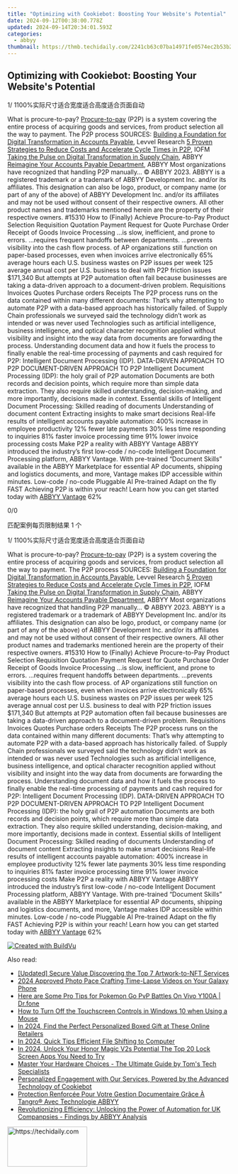 ```yaml
---
title: "Optimizing with Cookiebot: Boosting Your Website's Potential"
date: 2024-09-12T00:38:00.778Z
updated: 2024-09-14T20:34:01.593Z
categories:
  - abbyy
thumbnail: https://thmb.techidaily.com/2241cb63c07ba14971fe0574ec2b53b239df58241996fcf78b83d8a047d570ec.jpeg
---
```


## Optimizing with Cookiebot: Boosting Your Website's Potential

1/ 1100%实际尺寸适合宽度适合高度适合页面自动

What is procure-to-pay? [Procure-to-pay](https://tools.techidaily.com/abbyy/products/) (P2P) is a system covering the entire process of acquiring goods and services, from product selection all the way to payment. The P2P process SOURCES: [Building a Foundation for Digital Transformation in Accounts Payable](https://tools.techidaily.com/abbyy/products/), Levvel Research [5 Proven Strategies to Reduce Costs and Accelerate Cycle Times in P2P](https://vdocuments.mx/reader/full/5-proven-strategies-to-reduce-costs-and-accelerate-cycle-times-per-week-per-business), IOFM [Taking the Pulse on Digital Transformation in Supply Chain](https://www.abbyy.com/media/34942/infographic-transportation-digitaltransformationsurvey-en.pdf?itm%5Fsource=corpblog-en?utm%5Fsource=asset&utm%5Fmedium=pdf&utm%5Fcampaign=infographic-accounting-ap-procuretopay-p2p-processes&utm%5Fcontent=en), ABBYY [Reimagine Your Accounts Payable Department](https://tools.techidaily.com/abbyy/products/), ABBYY Most organizations have recognized that handling P2P manually… © ABBYY 2023\. ABBYY is a registered trademark or a trademark of ABBYY Development Inc. and/or its affiliates. This designation can also be logo, product, or company name (or part of any of the above) of ABBYY Development Inc. and/or its affiliates and may not be used without consent of their respective owners. All other product names and trademarks mentioned herein are the property of their respective owners. #15310 How to (Finally) Achieve Procure-to-Pay Product Selection Requisition Quotation Payment Request for Quote Purchase Order Receipt of Goods Invoice Processing …is slow, inefficient, and prone to errors. …requires frequent handoffs between departments. …prevents visibility into the cash flow process. of AP organizations still function on paper-based processes, even when invoices arrive electronically 65% average hours each U.S. business wastes on P2P issues per week 125 average annual cost per U.S. business to deal with P2P friction issues $171,340 But attempts at P2P automation often fail because businesses are taking a data-driven approach to a document-driven problem. Requisitions Invoices Quotes Purchase orders Receipts The P2P process runs on the data contained within many different documents: That’s why attempting to automate P2P with a data-based approach has historically failed. of Supply Chain professionals we surveyed said the technology didn’t work as intended or was never used Technologies such as artificial intelligence, business intelligence, and optical character recognition applied without visibility and insight into the way data from documents are forwarding the process. Understanding document data and how it fuels the process to finally enable the real-time processing of payments and cash required for P2P: Intelligent Document Processing (IDP). DATA-DRIVEN APPROACH TO P2P DOCUMENT-DRIVEN APPROACH TO P2P Intelligent Document Processing (IDP): the holy grail of P2P automation Documents are both records and decision points, which require more than simple data extraction. They also require skilled understanding, decision-making, and more importantly, decisions made in context. Essential skills of Intelligent Document Processing: Skilled reading of documents Understanding of document content Extracting insights to make smart decisions Real-life results of intelligent accounts payable automation: 400% increase in employee productivity 12% fewer late payments 30% less time responding to inquiries 81% faster invoice processing time 91% lower invoice processing costs Make P2P a reality with ABBYY Vantage ABBYY introduced the industry’s first low-code / no-code Intelligent Document Processing platform, ABBYY Vantage. With pre-trained “Document Skills” available in the ABBYY Marketplace for essential AP documents, shipping and logistics documents, and more, Vantage makes IDP accessible within minutes. Low-code / no-code Pluggable AI Pre-trained Adapt on the fly FAST Achieving P2P is within your reach! Learn how you can get started today with [ABBYY Vantage](https://tools.techidaily.com/abbyy/products/) 62% 

0/0

匹配案例每页限制结果 1 个

1/ 1100%实际尺寸适合宽度适合高度适合页面自动

What is procure-to-pay? [Procure-to-pay](https://tools.techidaily.com/abbyy/products/) (P2P) is a system covering the entire process of acquiring goods and services, from product selection all the way to payment. The P2P process SOURCES: [Building a Foundation for Digital Transformation in Accounts Payable](https://tools.techidaily.com/abbyy/products/), Levvel Research [5 Proven Strategies to Reduce Costs and Accelerate Cycle Times in P2P](https://vdocuments.mx/reader/full/5-proven-strategies-to-reduce-costs-and-accelerate-cycle-times-per-week-per-business), IOFM [Taking the Pulse on Digital Transformation in Supply Chain](https://www.abbyy.com/media/34942/infographic-transportation-digitaltransformationsurvey-en.pdf?itm%5Fsource=corpblog-en?utm%5Fsource=asset&utm%5Fmedium=pdf&utm%5Fcampaign=infographic-accounting-ap-procuretopay-p2p-processes&utm%5Fcontent=en), ABBYY [Reimagine Your Accounts Payable Department](https://tools.techidaily.com/abbyy/products/), ABBYY Most organizations have recognized that handling P2P manually… © ABBYY 2023\. ABBYY is a registered trademark or a trademark of ABBYY Development Inc. and/or its affiliates. This designation can also be logo, product, or company name (or part of any of the above) of ABBYY Development Inc. and/or its affiliates and may not be used without consent of their respective owners. All other product names and trademarks mentioned herein are the property of their respective owners. #15310 How to (Finally) Achieve Procure-to-Pay Product Selection Requisition Quotation Payment Request for Quote Purchase Order Receipt of Goods Invoice Processing …is slow, inefficient, and prone to errors. …requires frequent handoffs between departments. …prevents visibility into the cash flow process. of AP organizations still function on paper-based processes, even when invoices arrive electronically 65% average hours each U.S. business wastes on P2P issues per week 125 average annual cost per U.S. business to deal with P2P friction issues $171,340 But attempts at P2P automation often fail because businesses are taking a data-driven approach to a document-driven problem. Requisitions Invoices Quotes Purchase orders Receipts The P2P process runs on the data contained within many different documents: That’s why attempting to automate P2P with a data-based approach has historically failed. of Supply Chain professionals we surveyed said the technology didn’t work as intended or was never used Technologies such as artificial intelligence, business intelligence, and optical character recognition applied without visibility and insight into the way data from documents are forwarding the process. Understanding document data and how it fuels the process to finally enable the real-time processing of payments and cash required for P2P: Intelligent Document Processing (IDP). DATA-DRIVEN APPROACH TO P2P DOCUMENT-DRIVEN APPROACH TO P2P Intelligent Document Processing (IDP): the holy grail of P2P automation Documents are both records and decision points, which require more than simple data extraction. They also require skilled understanding, decision-making, and more importantly, decisions made in context. Essential skills of Intelligent Document Processing: Skilled reading of documents Understanding of document content Extracting insights to make smart decisions Real-life results of intelligent accounts payable automation: 400% increase in employee productivity 12% fewer late payments 30% less time responding to inquiries 81% faster invoice processing time 91% lower invoice processing costs Make P2P a reality with ABBYY Vantage ABBYY introduced the industry’s first low-code / no-code Intelligent Document Processing platform, ABBYY Vantage. With pre-trained “Document Skills” available in the ABBYY Marketplace for essential AP documents, shipping and logistics documents, and more, Vantage makes IDP accessible within minutes. Low-code / no-code Pluggable AI Pre-trained Adapt on the fly FAST Achieving P2P is within your reach! Learn how you can get started today with [ABBYY Vantage](https://tools.techidaily.com/abbyy/products/) 62% 

[![Created with BuildVu](https://www.abbyy.com/buildvu-logo.png)](https://www.idrsolutions.com/online-pdf-to-html-converter)

<ins class="adsbygoogle"
     style="display:block"
     data-ad-format="autorelaxed"
     data-ad-client="ca-pub-7571918770474297"
     data-ad-slot="1223367746"></ins>

<ins class="adsbygoogle"
     style="display:block"
     data-ad-client="ca-pub-7571918770474297"
     data-ad-slot="8358498916"
     data-ad-format="auto"
     data-full-width-responsive="true"></ins>

<span class="atpl-alsoreadstyle">Also read:</span>
<div><ul>
<li><a href="https://extra-guidance.techidaily.com/updated-secure-value-discovering-the-top-7-artwork-to-nft-services/"><u>[Updated] Secure Value Discovering the Top 7 Artwork-to-NFT Services</u></a></li>
<li><a href="https://article-helps.techidaily.com/2024-approved-photo-pace-crafting-time-lapse-videos-on-your-galaxy-phone/"><u>2024 Approved Photo Pace Crafting Time-Lapse Videos on Your Galaxy Phone</u></a></li>
<li><a href="https://change-location.techidaily.com/here-are-some-pro-tips-for-pokemon-go-pvp-battles-on-vivo-y100a-drfone-by-drfone-virtual-android/"><u>Here are Some Pro Tips for Pokemon Go PvP Battles On Vivo Y100A | Dr.fone</u></a></li>
<li><a href="https://win-howtos.techidaily.com/how-to-turn-off-the-touchscreen-controls-in-windows-10-when-using-a-mouse/"><u>How to Turn Off the Touchscreen Controls in Windows 10 when Using a Mouse</u></a></li>
<li><a href="https://some-techniques.techidaily.com/in-2024-find-the-perfect-personalized-boxed-gift-at-these-online-retailers/"><u>In 2024, Find the Perfect Personalized Boxed Gift at These Online Retailers</u></a></li>
<li><a href="https://extra-support.techidaily.com/in-2024-quick-tips-efficient-file-shifting-to-computer/"><u>In 2024, Quick Tips Efficient File Shifting to Computer</u></a></li>
<li><a href="https://unlock-android.techidaily.com/in-2024-unlock-your-honor-magic-v2s-potential-the-top-20-lock-screen-apps-you-need-to-try-by-drfone-android/"><u>In 2024, Unlock Your Honor Magic V2s Potential The Top 20 Lock Screen Apps You Need to Try</u></a></li>
<li><a href="https://hardware-help.techidaily.com/master-your-hardware-choices-the-ultimate-guide-by-toms-tech-specialists/"><u>Master Your Hardware Choices - The Ultimate Guide by Tom's Tech Specialists</u></a></li>
<li><a href="https://solve-marvelous.techidaily.com/personalized-engagement-with-our-services-powered-by-the-advanced-technology-of-cookiebot/"><u>Personalized Engagement with Our Services, Powered by the Advanced Technology of Cookiebot</u></a></li>
<li><a href="https://solve-marvelous.techidaily.com/protection-renforcee-pour-votre-gestion-documentaire-grace-a-tangro-avec-technologie-abbyy/"><u>Protection Renforcée Pour Votre Gestion Documentaire Grâce À Tangro® Avec Technologie ABBYY</u></a></li>
<li><a href="https://solve-marvelous.techidaily.com/revolutionizing-efficiency-unlocking-the-power-of-automation-for-uk-companpsies-findings-by-abbyy-analysis/"><u>Revolutionizing Efficiency: Unlocking the Power of Automation for UK Companpsies - Findings by ABBYY Analysis</u></a></li>
</ul></div>

<!-- affiliate ads begin -->
<a href="https://aligracehair.sjv.io/c/5597632/2135397/19272" target="_top" id="2135397">
  <img src="//a.impactradius-go.com/display-ad/19272-2135397" border="0" alt="https://techidaily.com" width="180" height="90"/>
</a>
<img height="0" width="0" src="https://aligracehair.sjv.io/i/5597632/2135397/19272" style="position:absolute;visibility:hidden;" border="0" />
<!-- affiliate ads end -->

